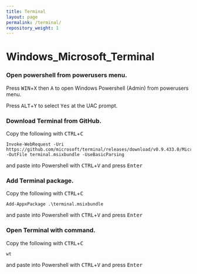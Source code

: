 ```yaml
---
title: Terminal
layout: page
permalink: /terminal/
repository_weight: 1
---
```


# Windows_Microsoft_Terminal

### Open powershell from powerusers menu.

Press <kbd>WIN</kbd>+<kbd>X</kbd> then <kbd>A</kbd> to open Windows Powershell (Admin) from powerusers menu.

Press <kbd>ALT</kbd>+<kbd>Y</kbd> to select <kbd><samp>Yes</samp></kbd> at the UAC prompt.

### Download Terminal from GitHub.

Copy the following with <kbd>CTRL</kbd>+<kbd>C</kbd>

```
Invoke-WebRequest -Uri https://github.com/microsoft/terminal/releases/download/v0.9.433.0/Microsoft.WindowsTerminal_0.9.433.0_8wekyb3d8bbwe.msixbundle -OutFile terminal.msixbundle -UseBasicParsing
```

and paste into Powershell with <kbd>CTRL</kbd>+<kbd>V</kbd> and press <kbd><samp>Enter</samp></kbd>

### Add Terminal package.

Copy the following with <kbd>CTRL</kbd>+<kbd>C</kbd>

```
Add-AppxPackage .\terminal.msixbundle
```

and paste into Powershell with <kbd>CTRL</kbd>+<kbd>V</kbd> and press <kbd><samp>Enter</samp></kbd>

### Open Terminal with command.

Copy the following with <kbd>CTRL</kbd>+<kbd>C</kbd>

`wt` 

and paste into Powershell with <kbd>CTRL</kbd>+<kbd>V</kbd> and press <kbd><samp>Enter</samp></kbd>
